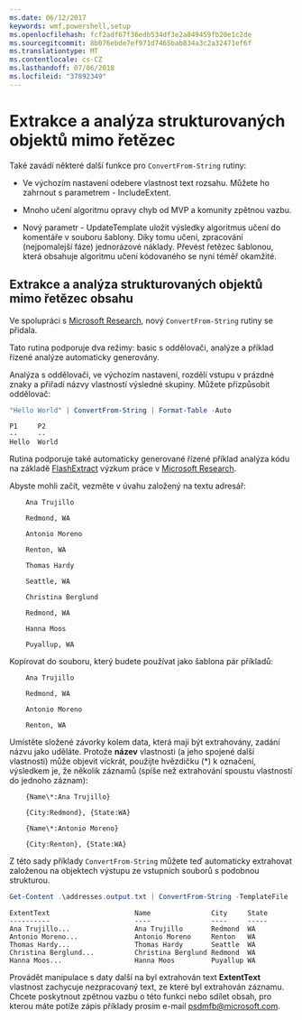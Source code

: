 ```yaml
---
ms.date: 06/12/2017
keywords: wmf,powershell,setup
ms.openlocfilehash: fcf2adf67f36edb534df3e2a849459fb20e1c2de
ms.sourcegitcommit: 8b076ebde7ef971d7465bab834a3c2a32471ef6f
ms.translationtype: MT
ms.contentlocale: cs-CZ
ms.lasthandoff: 07/06/2018
ms.locfileid: "37892349"
---
```

# <a name="extract-and-parse-structured-objects-out-of-string"></a>Extrakce a analýza strukturovaných objektů mimo řetězec

Také zavádí některé další funkce pro `ConvertFrom-String` rutiny:

- Ve výchozím nastavení odebere vlastnost text rozsahu. Můžete ho zahrnout s parametrem - IncludeExtent.

- Mnoho učení algoritmu opravy chyb od MVP a komunity zpětnou vazbu.

- Nový parametr - UpdateTemplate uložit výsledky algoritmus učení do komentáře v souboru šablony. Díky tomu učení, zpracování (nejpomalejší fáze) jednorázové náklady. Převést řetězec šablonou, která obsahuje algoritmu učení kódovaného se nyní téměř okamžité.

## <a name="extract-and-parse-structured-objects-out-of-string-content"></a>Extrakce a analýza strukturovaných objektů mimo řetězec obsahu

Ve spolupráci s [Microsoft Research](https://www.microsoft.com/en-us/research/?from=http%3A%2F%2Fresearch.microsoft.com%2F), nový `ConvertFrom-String` rutiny se přidala.

Tato rutina podporuje dva režimy: basic s oddělovači, analýze a příklad řízené analýze automaticky generovány.

Analýza s oddělovači, ve výchozím nastavení, rozdělí vstupu v prázdné znaky a přiřadí názvy vlastností výsledné skupiny. Můžete přizpůsobit oddělovač:

```powershell
"Hello World" | ConvertFrom-String | Format-Table -Auto
```

```output
P1     P2
--     --
Hello  World
```

Rutina podporuje také automaticky generované řízené příklad analýza kódu na základě [FlashExtract](https://www.microsoft.com/en-us/research/publication/flashextract-framework-data-extraction-examples/?from=http%3A%2F%2Fresearch.microsoft.com%2Fen-us%2Fum%2Fpeople%2Fsumitg%2Fflashextract.html) výzkum práce v [Microsoft Research](https://www.microsoft.com/en-us/research/?from=http%3A%2F%2Fresearch.microsoft.com%2F).

Abyste mohli začít, vezměte v úvahu založený na textu adresář:

```
    Ana Trujillo

    Redmond, WA

    Antonio Moreno

    Renton, WA

    Thomas Hardy

    Seattle, WA

    Christina Berglund

    Redmond, WA

    Hanna Moos

    Puyallup, WA
```

Kopírovat do souboru, který budete používat jako šablona pár příkladů:

```
    Ana Trujillo

    Redmond, WA

    Antonio Moreno

    Renton, WA
```

Umístěte složené závorky kolem data, která mají být extrahovány, zadání názvu jako uděláte. Protože **název** vlastnosti (a jeho spojené další vlastnosti) může objevit víckrát, použijte hvězdičku (\*) k označení, výsledkem je, že několik záznamů (spíše než extrahování spoustu vlastností do jednoho záznam):

```
    {Name\*:Ana Trujillo}

    {City:Redmond}, {State:WA}

    {Name\*:Antonio Moreno}

    {City:Renton}, {State:WA}
```

Z této sady příklady `ConvertFrom-String` můžete teď automaticky extrahovat založenou na objektech výstupu ze vstupních souborů s podobnou strukturou.

```powershell
Get-Content .\addresses.output.txt | ConvertFrom-String -TemplateFile .\addresses.template.txt | Format-Table -Auto
```

```output
ExtentText                     Name               City     State
----------                     ----               ----     -----
Ana Trujillo...                Ana Trujillo       Redmond  WA
Antonio Moreno...              Antonio Moreno     Renton   WA
Thomas Hardy...                Thomas Hardy       Seattle  WA
Christina Berglund...          Christina Berglund Redmond  WA
Hanna Moos...                  Hanna Moos         Puyallup WA
```

Provádět manipulace s daty další na byl extrahován text **ExtentText** vlastnost zachycuje nezpracovaný text, ze které byl extrahován záznamu. Chcete poskytnout zpětnou vazbu o této funkci nebo sdílet obsah, pro kterou máte potíže zápis příklady prosím e-mail <psdmfb@microsoft.com>.